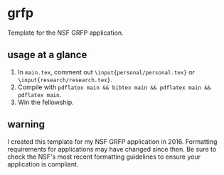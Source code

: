 # grfp

Template for the NSF GRFP application.

## usage at a glance

1. In `main.tex`, comment out `\input{personal/personal.tex}` or `\input{research/research.tex}`.
2. Compile with `pdflatex main && bibtex main && pdflatex main && pdflatex main`.
3. Win the fellowship.

## warning

I created this template for my NSF GRFP application in 2016.
Formatting requirements for applications may have changed since then.
Be sure to check the NSF's most recent formatting guidelines to ensure your application is compliant.
